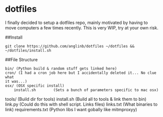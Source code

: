 dotfiles
===

I finally decided to setup a dotfiles repo, mainly motivated by having to move
computers a few times recently. This is very WIP, try at your own risk.


##Install

    git clone https://github.com/anglinb/dotfiles ~/dotfiles &&
    ~/dotfiles/install.sh

##File Structure

    bin/ (Python build & random stuff gets linked here)
    cron/ (I had a cron job here but I accidentally deleted it... No clue what
    it was...)
    osx/ (OSX specific install)
        install.sh        (Sets a bunch of parameters specific to mac osx)
   tools/ (Build dir for tools)
        install.sh        (Build all to tools & link them to bin)
        link.py           (Could do this with shell script. Links files)
        links.txt         (What binaries to link)
        requirements.txt  (Python libs I want gobally like mitmproxyy)

